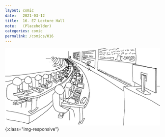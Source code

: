 ```yaml
---
layout: comic
date:   2021-03-12
title:  16. E7 Lecture Hall
note:   (Placeholder)
categories: comic
permalink: /comics/016
---
```

![PAGE 016](/comics/016-fniEghZrpC4gQkZm-b1sb6lJmKPO7TDVd.png){:class="img-responsive"}
